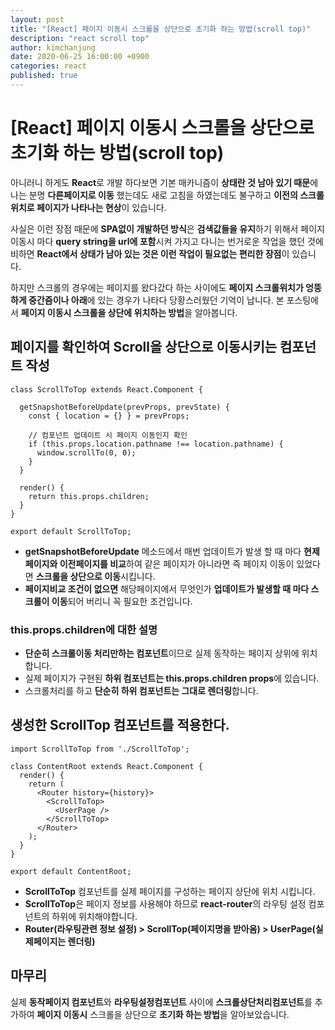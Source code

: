 ```yaml
---
layout: post
title: "[React] 페이지 이동시 스크롤을 상단으로 초기화 하는 방법(scroll top)"
description: "react scroll top"
author: kimchanjung
date: 2020-06-25 16:00:00 +0900
categories: react
published: true
---
```


# [React] 페이지 이동시 스크롤을 상단으로 초기화 하는 방법(scroll top)
아니러니 하게도 **React**로 개발 하다보면 기본 매카니즘이 **상태란 것 남아 있기 때문**에 나는 분명 **다른페이지로 이동** 했는데도 새로 고침을 하였는데도 불구하고 **이전의 스크롤위치로 페이지가 나타나는 현상**이 있습니다. 

사실은 이런 장점 때문에 **SPA없이 개발하던 방식**은 **검색값들을 유지**하기 위해서 페이지 이동시 마다 **query string을 url에 포함**시켜 가지고 다니는 번거로운 작업을 했던 것에 비하면 **React에서 상태가 남아 있는 것은 이런 작업이 필요없는 편리한 장점**이 있습니다.    

하지만 스크롤의 경우에는 페이지를 왔다갔다 하는 사이에도 **페이지 스크롤위치가 엉뚱하게 중간즘이나 아래**에 있는 경우가 나타다 당황스러웠던 기억이 납니다. 본 포스팅에서 **페이지 이동시 스크롤을 상단에 위치하는 방법**을 알아봅니다.

## 페이지를 확인하여 Scroll을 상단으로 이동시키는 컴포넌트 작성
```react
class ScrollToTop extends React.Component {
  
  getSnapshotBeforeUpdate(prevProps, prevState) {
    const { location = {} } = prevProps;

    // 컴포넌트 업데이트 시 페이지 이동인지 확인
    if (this.props.location.pathname !== location.pathname) {
      window.scrollTo(0, 0);
    }
  }
  
  render() {
    return this.props.children;
  }
}

export default ScrollToTop;
```
- **getSnapshotBeforeUpdate** 메소드에서 매번 업데이트가 발생 할 때 마다 **현제 페이지와 이전페이지를 비교**하여 같은 페이지가 아니라면 즉 페이지 이동이 있었다면 **스크롤을 상단으로 이동**시킵니다.  
-  **페이지비교 조건이 없으면** 해당페이지에서 무엇인가 **업데이트가 발생할 때 마다 스크롤이 이동**되어 버리니 꼭 필요한 조건입니다.   

### this.props.children에 대한 설명
- **단순히 스크롤이동 처리만하는 컴포넌트**이므로 실제 동작하는 페이지 상위에 위치합니다.
- 실제 페이지가 구현된 **하위 컴포넌트는 this.props.children props**에 있습니다.
- 스크롤처리를 하고 **단순히 하위 컴포넌트는 그대로 렌더링**합니다.


## 생성한 ScrollTop 컴포넌트를 적용한다.
```react
import ScrollToTop from './ScrollToTop';

class ContentRoot extends React.Component {
  render() {
    return (
      <Router history={history}>
        <ScrollToTop>
          <UserPage />
        </ScrollToTop>
      </Router>
    );
  }
}

export default ContentRoot;
```
- **ScrollToTop** 컴포넌트를 실제 페이지를 구성하는 페이지 상단에 위치 시킵니다.  
- **ScrollToTop**은 페이지 정보를 사용해야 하므로 **react-router**의 라우팅 설정 컴포넌트의 하위에 위치해야합니다.
- **Router(라우팅관련 정보 설정) > ScrollTop(페이지명을 받아옴) > UserPage(실제페이지는 렌더링)**

## 마무리
실제 **동작페이지 컴포넌트**와 **라우팅설정컴포넌트** 사이에 **스크롤상단처리컴포넌트**를 추가하여 **페이지 이동시** 스크롤을 상단으로 **초기화 하는 방법**을 알아보았습니다.